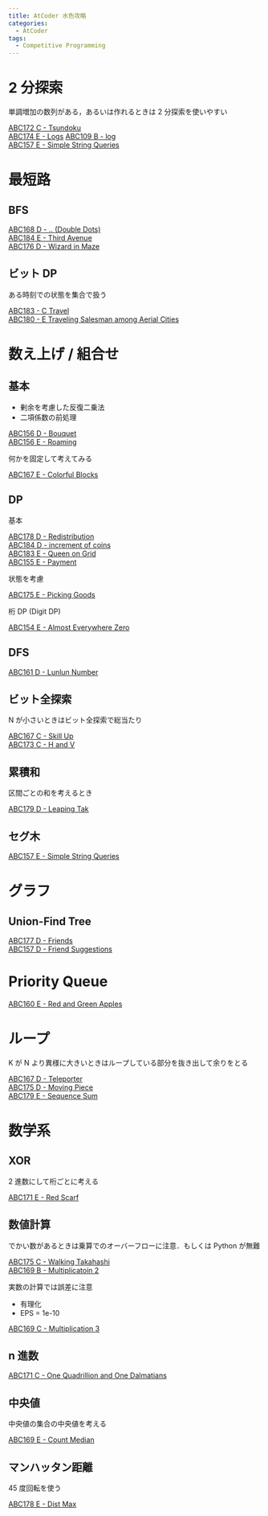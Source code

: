 ```yaml
---
title: AtCoder 水色攻略
categories:
  - AtCoder
tags:
  - Competitive Programming
---
```


# 2 分探索

単調増加の数列がある，あるいは作れるときは 2 分探索を使いやすい


[ABC172 C - Tsundoku](https://atcoder.jp/contests/abc172/tasks/abc172_c)  
[ABC174 E - Logs](https://atcoder.jp/contests/abc174/tasks/abc174_e)
[ABC109 B - log](https://atcoder.jp/contests/arc109/tasks/arc109_b)  
[ABC157 E - Simple String Queries](https://atcoder.jp/contests/abc157/tasks/abc157_e)  



# 最短路

## BFS

[ABC168 D - .. (Double Dots)](https://atcoder.jp/contests/abc168/tasks/abc168_d)  
[ABC184 E - Third Avenue](https://atcoder.jp/contests/abc184/tasks/abc184_e)  
[ABC176 D - Wizard in Maze](https://atcoder.jp/contests/abc176/tasks/abc176_d)  

## ビット DP

ある時刻での状態を集合で扱う

[ABC183 - C Travel](https://atcoder.jp/contests/abc183/tasks/abc183_c)  
[ABC180 - E Traveling Salesman among Aerial Cities](https://atcoder.jp/contests/abc180/tasks/abc180_e)  





# 数え上げ / 組合せ 

## 基本

- 剰余を考慮した反復二乗法
- 二項係数の前処理  

[ABC156 D - Bouquet](https://atcoder.jp/contests/abc156/tasks/abc156_d)  
[ABC156 E - Roaming](https://atcoder.jp/contests/abc156/tasks/abc156_e)  


何かを固定して考えてみる

[ABC167 E - Colorful Blocks](https://atcoder.jp/contests/abc167/tasks/abc167_e)  


## DP

基本

[ABC178 D - Redistribution](https://atcoder.jp/contests/abc178/tasks/abc178_d)  
[ABC184 D - increment of coins](https://atcoder.jp/contests/abc184/tasks/abc184_d)  
[ABC183 E - Queen on Grid](https://atcoder.jp/contests/abc183/tasks/abc183_e)  
[ABC155 E - Payment](https://atcoder.jp/contests/abc155/tasks/abc155_e)

状態を考慮


[ABC175 E - Picking Goods](https://atcoder.jp/contests/abc175/tasks/abc175_e)  


桁 DP (Digit DP)

[ABC154 E - Almost Everywhere Zero](https://atcoder.jp/contests/abc154/tasks/abc154_e)


## DFS

[ABC161 D - Lunlun Number](https://atcoder.jp/contests/abc161/tasks/abc161_d)



## ビット全探索

N が小さいときはビット全探索で総当たり

[ABC167 C - Skill Up](https://atcoder.jp/contests/abc167/tasks/abc167_c)  
[ABC173 C - H and V](https://atcoder.jp/contests/abc173/tasks/abc173_c)  


## 累積和

区間ごとの和を考えるとき

[ABC179 D - Leaping Tak](https://atcoder.jp/contests/abc179/tasks/abc179_d)  


## セグ木

[ABC157 E - Simple String Queries](https://atcoder.jp/contests/abc157/tasks/abc157_e)




# グラフ

## Union-Find Tree

[ABC177 D - Friends](https://atcoder.jp/contests/abc177/tasks/abc177_d)  
[ABC157 D - Friend Suggestions](https://atcoder.jp/contests/abc157/tasks/abc157_d)  


# Priority Queue


[ABC160 E - Red and Green Apples](https://atcoder.jp/contests/abc160/tasks/abc160_e)  



# ループ

K が N より異様に大きいときはループしている部分を抜き出して余りをとる

[ABC167 D - Teleporter](https://atcoder.jp/contests/abc167/tasks/abc167_d)  
[ABC175 D - Moving Piece](https://atcoder.jp/contests/abc175/tasks/abc175_d)  
[ABC179 E - Sequence Sum](https://atcoder.jp/contests/abc179/tasks/abc179_e)  


# 数学系

## XOR

2 進数にして桁ごとに考える

[ABC171 E - Red Scarf](https://atcoder.jp/contests/abc171/tasks/abc171_e)  



## 数値計算

でかい数があるときは乗算でのオーバーフローに注意．もしくは Python が無難

[ABC175 C - Walking Takahashi](https://atcoder.jp/contests/abc175/tasks/abc175_c)  
[ABC169 B - Multiplicatoin 2](https://atcoder.jp/contests/abc169/tasks/abc169_b)  


実数の計算では誤差に注意  
- 有理化  
- EPS = 1e-10  

[ABC169 C - Multiplication 3](https://atcoder.jp/contests/abc169/tasks/abc169_c)  


## n 進数

[ABC171 C - One Quadrillion and One Dalmatians](https://atcoder.jp/contests/abc171/tasks/abc171_c)  


## 中央値

中央値の集合の中央値を考える

[ABC169 E - Count Median](https://atcoder.jp/contests/abc169/tasks/abc169_e)  



## マンハッタン距離

45 度回転を使う

[ABC178 E - Dist Max](https://atcoder.jp/contests/abc178/tasks/abc178_e)  


